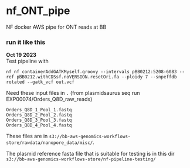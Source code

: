 # nf_ONT_pipe
NF docker AWS pipe for ONT reads at BB


### run it like this
**Oct 19 2023**  
Test pipeline with 

```
nf nf_containerAddGATKMyself.groovy --intervals pBB0212:5208-6083 --ref pBB0212.withCDSsf.noVERSION.resetOri.fa --ploidy 7 --snpeffdb rotated --gatk_vcf out.vcf
```

Need these input files in `.` (from plasmidsaurus seq run EXP00074/Orders_Q8D_raw_reads)
```
Orders_Q8D_1_Pool_1.fastq
Orders_Q8D_2_Pool_2.fastq
Orders_Q8D_3_Pool_3.fastq
Orders_Q8D_4_Pool_4.fastq
```

These files are in `s3://bb-aws-genomics-workflows-store/rawdata/nanopore_data/misc/`. 

The plasmid reference fasta file that is suitable for testing is in this dir `s3://bb-aws-genomics-workflows-store/nf-pipeline-testing/`
